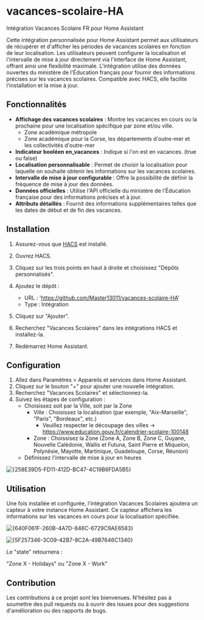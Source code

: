# vacances-scolaire-HA
Intégration Vacances Scolaire FR pour Home Assistant

Cette intégration personnalisée pour Home Assistant permet aux utilisateurs de récupérer et d'afficher les périodes de vacances scolaires en fonction de leur localisation. Les utilisateurs peuvent configurer la localisation et l'intervalle de mise à jour directement via l'interface de Home Assistant, offrant ainsi une flexibilité maximale. L'intégration utilise des données ouvertes du ministère de l'Éducation français pour fournir des informations précises sur les vacances scolaires. Compatible avec HACS, elle facilite l'installation et la mise à jour.

## Fonctionnalités

- **Affichage des vacances scolaires** : Montre les vacances en cours ou la prochaine pour une localisation spécifique par zone et/ou ville.
     - Zone académique métropole
     - Zone académique pour la Corse, les départements d'outre-mer et les collectivités d'outre-mer
- **Indicateur booléen en_vacances** : Indique si l'on est en vacances. (true ou false)
- **Localisation personnalisable** : Permet de choisir la localisation pour laquelle on souhaite obtenir les informations sur les vacances scolaires.
- **Intervalle de mise à jour configurable** : Offre la possibilité de définir la fréquence de mise à jour des données.
- **Données officielles** : Utilise l'API officielle du ministère de l'Éducation française pour des informations précises et à jour.
- **Attributs détaillés** : Fournit des informations supplémentaires telles que les dates de début et de fin des vacances.

## Installation

1. Assurez-vous que [HACS](https://hacs.xyz) est installé.

2. Ouvrez HACS.

3. Cliquez sur les trois points en haut à droite et choisissez "Dépôts personnalisés".

4. Ajoutez le dépôt :
   - URL : 'https://github.com/Master13011/vacances-scolaire-HA'
   - Type : Intégration

5. Cliquez sur "Ajouter".

6. Recherchez "Vacances Scolaires" dans les intégrations HACS et installez-la.

7. Redémarrez Home Assistant.

## Configuration

1. Allez dans Paramètres > Appareils et services dans Home Assistant.
2. Cliquez sur le bouton "+" pour ajouter une nouvelle intégration.
3. Recherchez "Vacances Scolaires" et sélectionnez-la.
4. Suivez les étapes de configuration :
   - Choisissez soit par la Ville, soit par la Zone
      - Ville : Choisissez la localisation (par exemple, "Aix-Marseille", "Paris", "Bordeaux", etc.)
           - Veuillez respecter le découpage des villes -> https://www.education.gouv.fr/calendrier-scolaire-100148
      - Zone : Choissisez la Zone (Zone A, Zone B, Zone C, Guyane, Nouvelle Calédonie, Wallis et Futuna, Saint Pierre et Miquelon, Polynésie, Mayotte, Martinique, Guadeloupe, Corse, Réunion)
   - Définissez l'intervalle de mise à jour en heures

![{258E39D5-FD11-412D-BC47-4C19B6FDA5B5}](https://github.com/user-attachments/assets/3b7d0038-141d-431a-b7c7-e056ff1b0815) 


## Utilisation

Une fois installée et configurée, l'intégration Vacances Scolaires ajoutera un capteur à votre instance Home Assistant. Ce capteur affichera les informations sur les vacances en cours pour la localisation spécifiée.

![{640F061F-260B-4A7D-846C-6729C9AE6583}](https://github.com/user-attachments/assets/f5737c24-8952-46e7-88d1-79caf85c2617)

![{5F257346-3C09-42B7-8C2A-49B7646C1340}](https://github.com/user-attachments/assets/204fb1d9-24c8-4fc5-9681-8d18748edba2)


Le "state" retournera :

"Zone X - Holidays" ou "Zone X - Work"

## Contribution

Les contributions à ce projet sont les bienvenues. N'hésitez pas à soumettre des pull requests ou à ouvrir des issues pour des suggestions d'amélioration ou des rapports de bugs.
